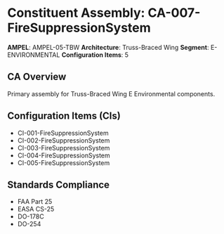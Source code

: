 # Constituent Assembly: CA-007-FireSuppressionSystem

**AMPEL**: AMPEL-05-TBW
**Architecture**: Truss-Braced Wing
**Segment**: E-ENVIRONMENTAL
**Configuration Items**: 5

## CA Overview
Primary assembly for Truss-Braced Wing E Environmental components.

## Configuration Items (CIs)
- CI-001-FireSuppressionSystem
- CI-002-FireSuppressionSystem
- CI-003-FireSuppressionSystem
- CI-004-FireSuppressionSystem
- CI-005-FireSuppressionSystem

## Standards Compliance
- FAA Part 25
- EASA CS-25
- DO-178C
- DO-254
